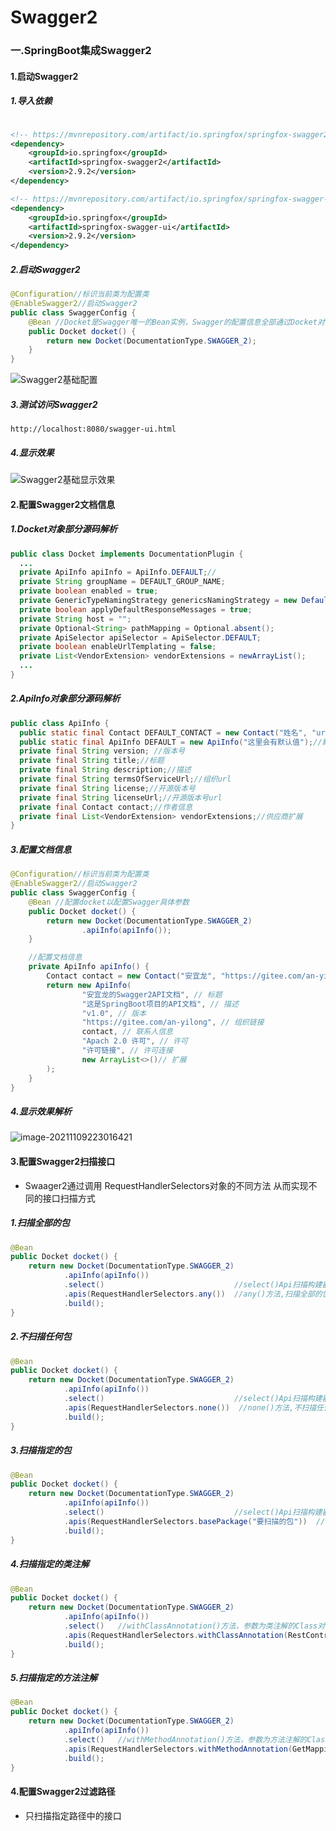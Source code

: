 # Swagger2

### 一.SpringBoot集成Swagger2

#### 1.启动Swagger2

##### 1.导入依赖

```xml

<!-- https://mvnrepository.com/artifact/io.springfox/springfox-swagger2 -->
<dependency>
    <groupId>io.springfox</groupId>
    <artifactId>springfox-swagger2</artifactId>
    <version>2.9.2</version>
</dependency>

<!-- https://mvnrepository.com/artifact/io.springfox/springfox-swagger-ui -->
<dependency>
    <groupId>io.springfox</groupId>
    <artifactId>springfox-swagger-ui</artifactId>
    <version>2.9.2</version>
</dependency>
```

##### 2.启动Swagger2

```java
@Configuration//标识当前类为配置类
@EnableSwagger2//启动Swagger2
public class SwaggerConfig {
    @Bean //Docket是Swagger唯一的Bean实例，Swagger的配置信息全部通过Docket对象来进行配置
    public Docket docket() {
        return new Docket(DocumentationType.SWAGGER_2);
    }
}
```

![Swagger2基础配置](../../image/框架/Swagger/Swagger2/Swagger2基础配置.png)

##### 3.测试访问Swagger2

```http
http://localhost:8080/swagger-ui.html
```

##### 4.显示效果

![Swagger2基础显示效果](../../image/框架/Swagger/Swagger2/Swagger2基础显示效果.png)

#### 2.配置Swagger2文档信息

##### 1.Docket对象部分源码解析

```java
public class Docket implements DocumentationPlugin {
  ...
  private ApiInfo apiInfo = ApiInfo.DEFAULT;//
  private String groupName = DEFAULT_GROUP_NAME;
  private boolean enabled = true;
  private GenericTypeNamingStrategy genericsNamingStrategy = new DefaultGenericTypeNamingStrategy();
  private boolean applyDefaultResponseMessages = true;
  private String host = "";
  private Optional<String> pathMapping = Optional.absent();
  private ApiSelector apiSelector = ApiSelector.DEFAULT;
  private boolean enableUrlTemplating = false;
  private List<VendorExtension> vendorExtensions = newArrayList();
  ...
}
```

##### 2.ApiInfo对象部分源码解析

```java
public class ApiInfo {
  public static final Contact DEFAULT_CONTACT = new Contact("姓名", "url", "邮箱");//作者默认信息
  public static final ApiInfo DEFAULT = new ApiInfo("这里会有默认值");//默认ApiInfo的值
  private final String version; //版本号
  private final String title;//标题
  private final String description;//描述
  private final String termsOfServiceUrl;//组织url
  private final String license;//开源版本号
  private final String licenseUrl;//开源版本号url
  private final Contact contact;//作者信息
  private final List<VendorExtension> vendorExtensions;//供应商扩展
}
```

##### 3.配置文档信息

```java
@Configuration//标识当前类为配置类
@EnableSwagger2//启动Swagger2
public class SwaggerConfig {
    @Bean //配置docket以配置Swagger具体参数
    public Docket docket() {
        return new Docket(DocumentationType.SWAGGER_2)
                .apiInfo(apiInfo());
    }

    //配置文档信息
    private ApiInfo apiInfo() {
        Contact contact = new Contact("安宜龙", "https://gitee.com/an-yilong", "aylone@sina.com");
        return new ApiInfo(
                "安宜龙的Swagger2API文档", // 标题
                "这是SpringBoot项目的API文档", // 描述
                "v1.0", // 版本
                "https://gitee.com/an-yilong", // 组织链接
                contact, // 联系人信息
                "Apach 2.0 许可", // 许可
                "许可链接", // 许可连接
                new ArrayList<>()// 扩展
        );
    }
}
```

##### 4.显示效果解析

![image-20211109223016421](../../image/框架/Swagger/Swagger2/Swagger2显示效果解析.png)

#### 3.配置Swagger2扫描接口

- Swaager2通过调用 RequestHandlerSelectors对象的不同方法 从而实现不同的接口扫描方式

##### 1.扫描全部的包

```java
@Bean
public Docket docket() {
    return new Docket(DocumentationType.SWAGGER_2)
            .apiInfo(apiInfo())
            .select()                             //select()Api扫描构建器
            .apis(RequestHandlerSelectors.any())  //any()方法,扫描全部的包
            .build();
}
```

##### 2.不扫描任何包

```java
@Bean
public Docket docket() {
    return new Docket(DocumentationType.SWAGGER_2)
            .apiInfo(apiInfo())
            .select()                             //select()Api扫描构建器
            .apis(RequestHandlerSelectors.none())  //none()方法,不扫描任何包
            .build();
}
```

##### 3.扫描指定的包

```java
@Bean
public Docket docket() {
    return new Docket(DocumentationType.SWAGGER_2)
            .apiInfo(apiInfo())
            .select()                             //select()Api扫描构建器
            .apis(RequestHandlerSelectors.basePackage("要扫描的包"))  //basePackage()方法,扫描指定的包
            .build();
}
```

##### 4.扫描指定的类注解

```java
@Bean
public Docket docket() {
    return new Docket(DocumentationType.SWAGGER_2)
            .apiInfo(apiInfo())
            .select()   //withClassAnnotation()方法，参数为类注解的Class对象，使用该注解的类都会被扫描到           
            .apis(RequestHandlerSelectors.withClassAnnotation(RestController.class))
            .build();
}
```

##### 5.扫描指定的方法注解

```java
@Bean
public Docket docket() {
    return new Docket(DocumentationType.SWAGGER_2)
            .apiInfo(apiInfo())
            .select()   //withMethodAnnotation()方法，参数为方法注解的Class对象，使用该注解的方法都会被扫描到
            .apis(RequestHandlerSelectors.withMethodAnnotation(GetMapping.class))
            .build();
}
```

#### 4.配置Swagger2过滤路径

- 只扫描指定路径中的接口










































